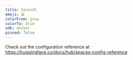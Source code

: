 ```yaml
---
title: Saresdl
emoji: 💻
colorFrom: gray
colorTo: blue
sdk: docker
pinned: false
---
```


Check out the configuration reference at https://huggingface.co/docs/hub/spaces-config-reference
